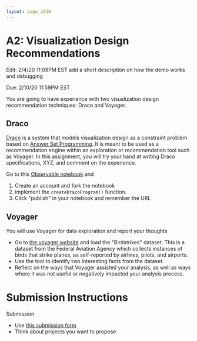 ```yaml
---
layout: page_2020
---
```


# A2: Visualization Design Recommendations

Edit: 2/4/20 11:08PM EST add a short description on how the demo works and debugging

Due: 2/10/20 11:59PM EST

You are going to have experience with two visualization design recommendation techniques: Draco and Voyager.

## Draco

[Draco](https://idl.cs.washington.edu/files/2019-Draco-InfoVis.pdf) is a system that models visualization design as a constraint problem based on [Answer Set Programming](https://en.m.wikipedia.org/wiki/Answer_set_programming).  It is meant to be used as a recommendation engine within an exploration or recommendation tool such as Voyager.  In this assignment, you will try your hand at writing Draco specifications, XYZ, and comment on the experience.

Go to this [Observable notebook](https://observablehq.com/d/80b293624d026844) and

1. Create an account and fork the notebook
2. implement the `createDracoProgram()` function.
3. Click "publish" in your notebook and remember the URL

## Voyager

You will use Voyager for data exploration and report your thoughts

* Go to [the voyager website](https://vega.github.io/voyager/) and load the "Birdstrikes" dataset.  This is a dataset from the Federal Aviation Agency which collects instances of birds that strike planes, as self-reported by airlines, pilots, and airports.  
* Use the tool to identify two interesting facts from the dataset.
* Reflect on the ways that Voyager assisted your analysis, as well as ways where it was not useful or negatively impacted your analysis process.


# Submission Instructions

Submission

* Use [this submission form](https://forms.gle/n9a2sUS8X4JRxMzt7)
* Think about projects you want to propose
